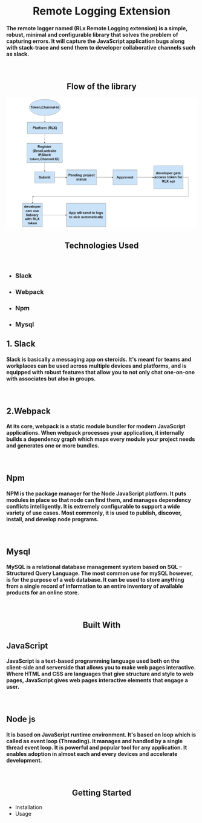 <h1 align="center">Remote Logging Extension</h1>

<h4>The remote logger named (RLx Remote Logging extension) is a simple, robust, minimal and
configurable library that solves the problem of capturing errors. It will capture the JavaScript
application bugs along with stack-trace and send them to developer collaborative channels
such as slack.</h4><br/>
<h2 align="center"> Flow of the library</h2>

![img not found](/images/flow1.png)
<h2 align="center"> Technologies Used </h2><br/>

* <h3>Slack</h3>
* <h3>Webpack</h3>
* <h3>Npm</h3>
* <h3>Mysql</h3>

<h2>1. Slack</h2>
<h4>Slack is basically a messaging app on steroids. It's meant for teams and workplaces can be
used across multiple devices and platforms, and is equipped with robust features that allow
you to not only chat one-on-one with associates but also in groups. </h4><br/>

<h2>2.Webpack</h2>
<h4>At its core, webpack is a static module bundler for modern JavaScript applications. When
webpack processes your application, it internally builds a dependency graph which maps
every module your project needs and generates one or more bundles.</h4><br/>

<h2>Npm</h2>
<h4>NPM is the package manager for the Node JavaScript platform. It puts modules in place so
that node can find them, and manages dependency conflicts intelligently. It is extremely
configurable to support a wide variety of use cases. Most commonly, it is used to publish,
discover, install, and develop node programs. </h4><br/>

<h2>Mysql</h2>
<h4>MySQL is a relational database management system based on SQL – Structured Query
Language. The most common use for mySQL however, is for the purpose of a web database.
It can be used to store anything from a single record of information to an entire inventory of
available products for an online store.</h4><br/>

<h2 align="center"> Built With</h2>
<h2>JavaScript</h2>
<h4>JavaScript is a text-based programming language used both on the client-side and serverside that allows you to make web pages interactive. Where HTML and CSS are languages
that give structure and style to web pages, JavaScript gives web pages interactive elements
that engage a user.</h4><br/>

<h2>Node js</h2>
<h4>It is based on JavaScript runtime environment. It's based on loop which is called as
event loop (Threading). It manages and handled by a single thread event loop. It is powerful
and popular tool for any application. It enables adoption in almost each and every devices
and accelerate development. </h4><br/>

<h2 align="center">Getting Started </h2>

* Installation
* Usage





